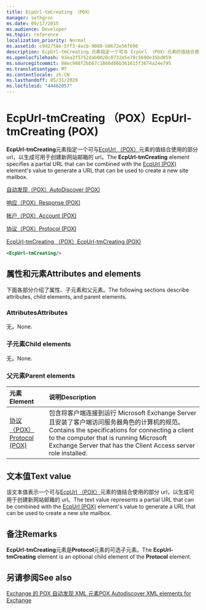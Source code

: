 ```yaml
---
title: EcpUrl-tmCreating （POX）
manager: sethgros
ms.date: 09/17/2015
ms.audience: Developer
ms.topic: reference
localization_priority: Normal
ms.assetid: c942758e-5ff3-4acb-9080-b8672e56f696
description: EcpUrl-tmCreating 元素指定一个可与 EcpUrl （POX）元素的值结合使用的部分 URL，以生成可用于创建新网站邮箱的 URL。
ms.openlocfilehash: 93ea3f5752dab0028c0732e5e79c5690e35bd059
ms.sourcegitcommit: 88ec988f2bb67c1866d06b361615f3674a24e795
ms.translationtype: MT
ms.contentlocale: zh-CN
ms.lasthandoff: 05/31/2020
ms.locfileid: "44462057"
---
```

# <a name="ecpurl-tmcreating-pox"></a><span data-ttu-id="3e8b6-103">EcpUrl-tmCreating （POX）</span><span class="sxs-lookup"><span data-stu-id="3e8b6-103">EcpUrl-tmCreating (POX)</span></span>

<span data-ttu-id="3e8b6-104">**EcpUrl-tmCreating**元素指定一个可与[EcpUrl （POX）](ecpurl-pox.md)元素的值结合使用的部分 url，以生成可用于创建新网站邮箱的 url。</span><span class="sxs-lookup"><span data-stu-id="3e8b6-104">The **EcpUrl-tmCreating** element specifies a partial URL that can be combined with the [EcpUrl (POX)](ecpurl-pox.md) element's value to generate a URL that can be used to create a new site mailbox.</span></span> 
  
[<span data-ttu-id="3e8b6-105">自动发现（POX）</span><span class="sxs-lookup"><span data-stu-id="3e8b6-105">AutoDiscover (POX)</span></span>](autodiscover-pox.md)
  
[<span data-ttu-id="3e8b6-106">响应（POX）</span><span class="sxs-lookup"><span data-stu-id="3e8b6-106">Response (POX)</span></span>](response-pox.md)
  
[<span data-ttu-id="3e8b6-107">帐户（POX）</span><span class="sxs-lookup"><span data-stu-id="3e8b6-107">Account (POX)</span></span>](account-pox.md)
  
[<span data-ttu-id="3e8b6-108">协议（POX）</span><span class="sxs-lookup"><span data-stu-id="3e8b6-108">Protocol (POX)</span></span>](protocol-pox.md)
  
[<span data-ttu-id="3e8b6-109">EcpUrl-tmCreating （POX）</span><span class="sxs-lookup"><span data-stu-id="3e8b6-109">EcpUrl-tmCreating (POX)</span></span>](ecpurl-tmcreating-pox.md)
  
```XML
<EcpUrl-tmCreating/>
```

## <a name="attributes-and-elements"></a><span data-ttu-id="3e8b6-110">属性和元素</span><span class="sxs-lookup"><span data-stu-id="3e8b6-110">Attributes and elements</span></span>

<span data-ttu-id="3e8b6-111">下面各部分介绍了属性、子元素和父元素。</span><span class="sxs-lookup"><span data-stu-id="3e8b6-111">The following sections describe attributes, child elements, and parent elements.</span></span>
  
### <a name="attributes"></a><span data-ttu-id="3e8b6-112">Attributes</span><span class="sxs-lookup"><span data-stu-id="3e8b6-112">Attributes</span></span>

<span data-ttu-id="3e8b6-113">无。</span><span class="sxs-lookup"><span data-stu-id="3e8b6-113">None.</span></span>
  
### <a name="child-elements"></a><span data-ttu-id="3e8b6-114">子元素</span><span class="sxs-lookup"><span data-stu-id="3e8b6-114">Child elements</span></span>

<span data-ttu-id="3e8b6-115">无。</span><span class="sxs-lookup"><span data-stu-id="3e8b6-115">None.</span></span>
  
### <a name="parent-elements"></a><span data-ttu-id="3e8b6-116">父元素</span><span class="sxs-lookup"><span data-stu-id="3e8b6-116">Parent elements</span></span>

|<span data-ttu-id="3e8b6-117">**元素**</span><span class="sxs-lookup"><span data-stu-id="3e8b6-117">**Element**</span></span>|<span data-ttu-id="3e8b6-118">**说明**</span><span class="sxs-lookup"><span data-stu-id="3e8b6-118">**Description**</span></span>|
|:-----|:-----|
|[<span data-ttu-id="3e8b6-119">协议（POX）</span><span class="sxs-lookup"><span data-stu-id="3e8b6-119">Protocol (POX)</span></span>](protocol-pox.md) <br/> |<span data-ttu-id="3e8b6-120">包含将客户端连接到运行 Microsoft Exchange Server 且安装了客户端访问服务器角色的计算机的规范。</span><span class="sxs-lookup"><span data-stu-id="3e8b6-120">Contains the specifications for connecting a client to the computer that is running Microsoft Exchange Server that has the Client Access server role installed.</span></span>  <br/> |
   
## <a name="text-value"></a><span data-ttu-id="3e8b6-121">文本值</span><span class="sxs-lookup"><span data-stu-id="3e8b6-121">Text value</span></span>

<span data-ttu-id="3e8b6-122">该文本值表示一个可与[EcpUrl （POX）](ecpurl-pox.md)元素的值结合使用的部分 url，以生成可用于创建新网站邮箱的 url。</span><span class="sxs-lookup"><span data-stu-id="3e8b6-122">The text value represents a partial URL that can be combined with the [EcpUrl (POX)](ecpurl-pox.md) element's value to generate a URL that can be used to create a new site mailbox.</span></span> 
  
## <a name="remarks"></a><span data-ttu-id="3e8b6-123">备注</span><span class="sxs-lookup"><span data-stu-id="3e8b6-123">Remarks</span></span>

<span data-ttu-id="3e8b6-124">**EcpUrl-tmCreating**元素是**Protocol**元素的可选子元素。</span><span class="sxs-lookup"><span data-stu-id="3e8b6-124">The **EcpUrl-tmCreating** element is an optional child element of the **Protocol** element.</span></span> 
  
## <a name="see-also"></a><span data-ttu-id="3e8b6-125">另请参阅</span><span class="sxs-lookup"><span data-stu-id="3e8b6-125">See also</span></span>



[<span data-ttu-id="3e8b6-126">Exchange 的 POX 自动发现 XML 元素</span><span class="sxs-lookup"><span data-stu-id="3e8b6-126">POX Autodiscover XML elements for Exchange</span></span>](pox-autodiscover-xml-elements-for-exchange.md)

